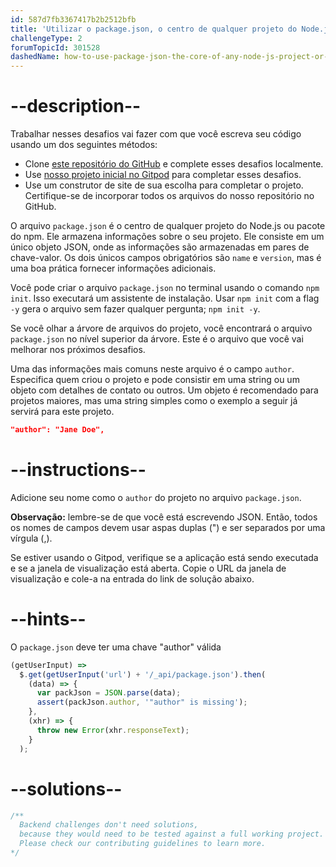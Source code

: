 ```yaml
---
id: 587d7fb3367417b2b2512bfb
title: 'Utilizar o package.json, o centro de qualquer projeto do Node.js ou pacote npm'
challengeType: 2
forumTopicId: 301528
dashedName: how-to-use-package-json-the-core-of-any-node-js-project-or-npm-package
---
```


# --description--

Trabalhar nesses desafios vai fazer com que você escreva seu código usando um dos seguintes métodos:

- Clone <a href="https://github.com/freeCodeCamp/boilerplate-npm/" target="_blank" rel="noopener noreferrer nofollow">este repositório do GitHub</a> e complete esses desafios localmente.
- Use <a href="https://gitpod.io/?autostart=true#https://github.com/freeCodeCamp/boilerplate-npm/" target="_blank" rel="noopener noreferrer nofollow">nosso projeto inicial no Gitpod</a> para completar esses desafios.
- Use um construtor de site de sua escolha para completar o projeto. Certifique-se de incorporar todos os arquivos do nosso repositório no GitHub.

O arquivo `package.json` é o centro de qualquer projeto do Node.js ou pacote do npm. Ele armazena informações sobre o seu projeto. Ele consiste em um único objeto JSON, onde as informações são armazenadas em pares de chave-valor. Os dois únicos campos obrigatórios são `name` e `version`, mas é uma boa prática fornecer informações adicionais.

Você pode criar o arquivo `package.json` no terminal usando o comando `npm init`. Isso executará um assistente de instalação. Usar `npm init` com a flag `-y` gera o arquivo sem fazer qualquer pergunta; `npm init -y`.

Se você olhar a árvore de arquivos do projeto, você encontrará o arquivo `package.json` no nível superior da árvore. Este é o arquivo que você vai melhorar nos próximos desafios.

Uma das informações mais comuns neste arquivo é o campo `author`. Especifica quem criou o projeto e pode consistir em uma string ou um objeto com detalhes de contato ou outros. Um objeto é recomendado para projetos maiores, mas uma string simples como o exemplo a seguir já servirá para este projeto.

```json
"author": "Jane Doe",
```

# --instructions--

Adicione seu nome como o `author` do projeto no arquivo `package.json`.

**Observação:** lembre-se de que você está escrevendo JSON. Então, todos os nomes de campos devem usar aspas duplas (") e ser separados por uma vírgula (,).

Se estiver usando o Gitpod, verifique se a aplicação está sendo executada e se a janela de visualização está aberta. Copie o URL da janela de visualização e cole-a na entrada do link de solução abaixo.

# --hints--

O `package.json` deve ter uma chave "author" válida

```js
(getUserInput) =>
  $.get(getUserInput('url') + '/_api/package.json').then(
    (data) => {
      var packJson = JSON.parse(data);
      assert(packJson.author, '"author" is missing');
    },
    (xhr) => {
      throw new Error(xhr.responseText);
    }
  );
```

# --solutions--

```js
/**
  Backend challenges don't need solutions, 
  because they would need to be tested against a full working project. 
  Please check our contributing guidelines to learn more.
*/
```
